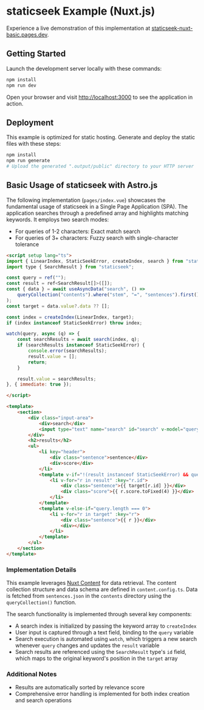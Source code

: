 # staticseek Example (Nuxt.js)

Experience a live demonstration of this implementation at [staticseek-nuxt-basic.pages.dev](https://staticseek-nuxt-basic.pages.dev/).

## Getting Started

Launch the development server locally with these commands:

```bash
npm install
npm run dev
```

Open your browser and visit [http://localhost:3000](http://localhost:3000) to see the application in action.

## Deployment

This example is optimized for static hosting. Generate and deploy the static files with these steps:

```bash
npm install
npm run generate
# Upload the generated ".output/public" directory to your HTTP server
```

## Basic Usage of staticseek with Astro.js

The following implementation (`pages/index.vue`) showcases the fundamental usage of staticseek in a Single Page Application (SPA).
The application searches through a predefined array and highlights matching keywords. It employs two search modes:
- For queries of 1-2 characters: Exact match search
- For queries of 3+ characters: Fuzzy search with single-character tolerance

```html
<script setup lang="ts">
import { LinearIndex, StaticSeekError, createIndex, search } from "staticseek";
import type { SearchResult } from "staticseek";

const query = ref("");
const result = ref<SearchResult[]>([]);
const { data } = await useAsyncData("search", () =>
    queryCollection("contents").where("stem", "=", "sentences").first(),
);
const target = data.value?.data ?? [];

const index = createIndex(LinearIndex, target);
if (index instanceof StaticSeekError) throw index;

watch(query, async (q) => {
    const searchResults = await search(index, q);
    if (searchResults instanceof StaticSeekError) {
        console.error(searchResults);
        result.value = [];
        return;
    }

    result.value = searchResults;
}, { immediate: true });

</script>

<template>
    <section>
        <div class="input-area">
            <div>search</div>
            <input type="text" name="search" id="search" v-model="query"/>
        </div>
        <h2>results</h2>
        <ul>
            <li key="header">
                <div class="sentence">sentence</div>
                <div>score</div>
            </li>
            <template v-if="!(result instanceof StaticSeekError) && query.length !== 0">
                <li v-for="r in result" :key="r.id">
                    <div class="sentence">{{ target[r.id] }}</div>
                    <div class="score">{{ r.score.toFixed(4) }}</div>
                </li>
            </template>
            <template v-else-if="query.length === 0">
                <li v-for="r in target" :key="r">
                    <div class="sentence">{{ r }}</div>
                    <div></div>
                </li>
            </template>
        </ul>
    </section>
</template>
```

### Implementation Details

This example leverages [Nuxt Content](https://content.nuxt.com/) for data retrieval. The content collection structure and data schema are defined in `content.config.ts`. Data is fetched from `sentences.json` in the `contents` directory using the `queryCollection()` function.

The search functionality is implemented through several key components:

- A search index is initialized by passing the keyword array to `createIndex`
- User input is captured through a text field, binding to the `query` variable
- Search execution is automated using `watch`, which triggers a new search whenever `query` changes and updates the `result` variable
- Search results are referenced using the `SearchResult` type's `id` field, which maps to the original keyword's position in the `target` array

### Additional Notes

- Results are automatically sorted by relevance score
- Comprehensive error handling is implemented for both index creation and search operations
